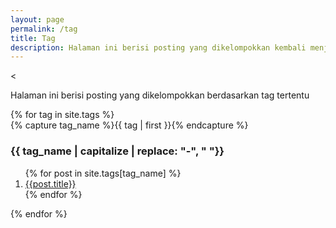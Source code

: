 ```yaml
---
layout: page
permalink: /tag
title: Tag
description: Halaman ini berisi posting yang dikelompokkan kembali menjadi beberapa tags.
---
```


<

Halaman ini berisi posting yang dikelompokkan berdasarkan tag tertentu
<div id="archives">
{% for tag in site.tags %}
  <div class="archive-group">
    {% capture tag_name %}{{ tag | first }}{% endcapture %}
    <div id="#{{ tag_name | slugize }}"></div>
    <p></p>
    <h3 class="category-head"><i class="fa fa-tags" aria-hidden="true"></i> {{ tag_name | capitalize | replace: "-", " "}}</h3>
    <a name="{{ tag_name | slugize }}"></a>
    <ol class="arti">
      {% for post in site.tags[tag_name] %}
          <li><a href="{{ site.baseurl }}{{ post.url }}">{{post.title}}</a></li>
       {% endfor %}
    </ol>
  </div>
{% endfor %}
</div>
